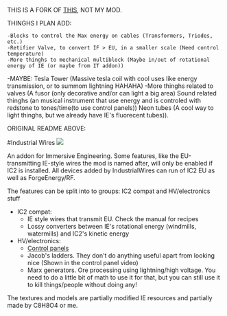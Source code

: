 THIS IS A FORK OF [THIS](https://github.com/malte0811/IndustrialWires), NOT MY MOD.

THINGHS I PLAN ADD:
 
	-Blocks to control the Max energy on cables (Transformers, Triodes, etc.)
	-Retifier Valve, to convert IF > EU, in a smaller scale (Need control temperature)
	-More thinghs to mechanical multiblock (Maybe in/out of rotational energy of IE (or maybe from IT addon))
 -MAYBE: Tesla Tower (Massive tesla coil with cool uses like energy transmission, or to summom lightning HAHAHA)
	-More thinghs related to valves (A fusor (only decorative and/or can light a big area) Sound related thinghs (an musical instrument that use energy and is controled with redstone to tones/time(to use control panels)) Neon tubes (A cool way to light thinghs, but we already have IE's fluorecent tubes)).





ORIGINAL README ABOVE:

#Industrial Wires
![](Screenshot.png)

An addon for Immersive Engineering. Some features, like the EU-transmitting IE-style wires the mod is named after, will only be enabled if IC2 is installed. All devices added by IndustrialWires can run of IC2 EU as well as ForgeEnergy/RF.

The features can be split into to groups: IC2 compat and HV/electronics stuff
 - IC2 compat:
   - IE style wires that transmit EU. Check the manual for recipes
   - Lossy converters between IE's rotational energy (windmills, watermills) and IC2's kinetic energy
 - HV/electronics:
   - [Control panels](https://www.youtube.com/watch?v=hV0cN20vCMY)
   - Jacob's ladders. They don't do anything useful apart from looking nice (Shown in the control panel video)
   - Marx generators. Ore processing using lightning/high voltage. You need to do a little bit of math to use it for that, but you can still use it to kill things/people without doing any!

The textures and models are partially modified IE resources and partially made by C8H8O4 or me.
